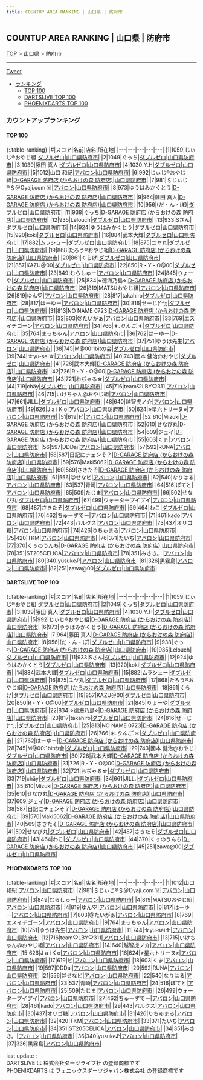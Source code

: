 ```yaml
---
title: COUNTUP AREA RANKING | 山口県 | 防府市
---
```

## COUNTUP AREA RANKING | 山口県 | 防府市

[TOP](/darts/rank/) > [山口県](/darts/rank/山口県/) > 防府市

___

<a href="https://twitter.com/share?ref_src=twsrc%5Etfw" data-text="COUNTUP AREA RANKING | 山口県防府市" class="twitter-share-button" data-hashtags="DARTSLIVE,PHOENIXDARTS,darts,ダーツ" data-show-count="false">Tweet</a>

* [ランキング](#カウントアップランキング)
    * [TOP 100](#top-100)
    * [DARTSLIVE TOP 100](#dartslive-top-100)
    * [PHOENIXDARTS TOP 100](#phoenixdarts-top-100)

### カウントアップランキング

#### TOP 100



{:.table-ranking}
|#|スコア|名前|店名|所在地|
|---|---|---|---|---|
|1|1059|<span class="rank-name-dl">じぃじ®おやじ組</span>|<a href="https://search.dartslive.com/jp/shop/49d4faa39c13d289b21333aee1bd51e4">ダブルゼロ</a>|<a href="/darts/rank/山口県/防府市">山口県防府市</a>|
|2|1049|<span class="rank-name-dl">ぐっち</span>|<a href="https://search.dartslive.com/jp/shop/49d4faa39c13d289b21333aee1bd51e4">ダブルゼロ</a>|<a href="/darts/rank/山口県/防府市">山口県防府市</a>|
|3|1039|<span class="rank-name-dl">藤田 真人</span>|<a href="https://search.dartslive.com/jp/shop/49d4faa39c13d289b21333aee1bd51e4">ダブルゼロ</a>|<a href="/darts/rank/山口県/防府市">山口県防府市</a>|
|4|1030|<span class="rank-name-dl">Y.H</span>|<a href="https://search.dartslive.com/jp/shop/49d4faa39c13d289b21333aee1bd51e4">ダブルゼロ</a>|<a href="/darts/rank/山口県/防府市">山口県防府市</a>|
|5|1012|<span class="rank-name-pd"><span class="pro-icon-pd"></span>山口 和紀</span>|<a href="https://vs.phoenixdarts.com/jp/shop/shopDetailInfo/s_7045?s_seq=7045">アバロン</a>|<a href="/darts/rank/山口県/防府市">山口県防府市</a>|
|6|992|<span class="rank-name-dl">じぃじ®おやじ組</span>|<a href="https://search.dartslive.com/jp/shop/cc91929d3a37234a790ab824ce8730e5">D-GARAGE 防府店 (からおけの森 防府店)</a>|<a href="/darts/rank/山口県/防府市">山口県防府市</a>|
|7|981|<span class="rank-name-pd">＄じぃじ®️＄＠Oyaji.com ☠️</span>|<a href="https://vs.phoenixdarts.com/jp/shop/shopDetailInfo/s_7045?s_seq=7045">アバロン</a>|<a href="/darts/rank/山口県/防府市">山口県防府市</a>|
|8|973|<span class="rank-name-dl">ゆうはみかくとう</span>|<a href="https://search.dartslive.com/jp/shop/cc91929d3a37234a790ab824ce8730e5">D-GARAGE 防府店 (からおけの森 防府店)</a>|<a href="/darts/rank/山口県/防府市">山口県防府市</a>|
|9|964|<span class="rank-name-dl">藤田 真人</span>|<a href="https://search.dartslive.com/jp/shop/cc91929d3a37234a790ab824ce8730e5">D-GARAGE 防府店 (からおけの森 防府店)</a>|<a href="/darts/rank/山口県/防府市">山口県防府市</a>|
|10|956|<span class="rank-name-dl">(だ・ん・ぼ)</span>|<a href="https://search.dartslive.com/jp/shop/49d4faa39c13d289b21333aee1bd51e4">ダブルゼロ</a>|<a href="/darts/rank/山口県/防府市">山口県防府市</a>|
|11|938|<span class="rank-name-dl">ぐっち</span>|<a href="https://search.dartslive.com/jp/shop/cc91929d3a37234a790ab824ce8730e5">D-GARAGE 防府店 (からおけの森 防府店)</a>|<a href="/darts/rank/山口県/防府市">山口県防府市</a>|
|12|935|<span class="rank-name-dl">Lelouch</span>|<a href="https://search.dartslive.com/jp/shop/49d4faa39c13d289b21333aee1bd51e4">ダブルゼロ</a>|<a href="/darts/rank/山口県/防府市">山口県防府市</a>|
|13|933|<span class="rank-name-dl">Sさん</span>|<a href="https://search.dartslive.com/jp/shop/49d4faa39c13d289b21333aee1bd51e4">ダブルゼロ</a>|<a href="/darts/rank/山口県/防府市">山口県防府市</a>|
|14|924|<span class="rank-name-dl">ゆうはみかくとう</span>|<a href="https://search.dartslive.com/jp/shop/49d4faa39c13d289b21333aee1bd51e4">ダブルゼロ</a>|<a href="/darts/rank/山口県/防府市">山口県防府市</a>|
|15|920|<span class="rank-name-dl">koki</span>|<a href="https://search.dartslive.com/jp/shop/49d4faa39c13d289b21333aee1bd51e4">ダブルゼロ</a>|<a href="/darts/rank/山口県/防府市">山口県防府市</a>|
|16|884|<span class="rank-name-dl">武本大輝</span>|<a href="https://search.dartslive.com/jp/shop/49d4faa39c13d289b21333aee1bd51e4">ダブルゼロ</a>|<a href="/darts/rank/山口県/防府市">山口県防府市</a>|
|17|882|<span class="rank-name-dl">ムラシュー</span>|<a href="https://search.dartslive.com/jp/shop/49d4faa39c13d289b21333aee1bd51e4">ダブルゼロ</a>|<a href="/darts/rank/山口県/防府市">山口県防府市</a>|
|18|875|<span class="rank-name-dl">ユヤ丸</span>|<a href="https://search.dartslive.com/jp/shop/49d4faa39c13d289b21333aee1bd51e4">ダブルゼロ</a>|<a href="/darts/rank/山口県/防府市">山口県防府市</a>|
|19|868|<span class="rank-name-dl">たろう®おやじ組</span>|<a href="https://search.dartslive.com/jp/shop/cc91929d3a37234a790ab824ce8730e5">D-GARAGE 防府店 (からおけの森 防府店)</a>|<a href="/darts/rank/山口県/防府市">山口県防府市</a>|
|20|861|<span class="rank-name-dl">くらげ</span>|<a href="https://search.dartslive.com/jp/shop/49d4faa39c13d289b21333aee1bd51e4">ダブルゼロ</a>|<a href="/darts/rank/山口県/防府市">山口県防府市</a>|
|21|857|<span class="rank-name-dl">KAZU＠00</span>|<a href="https://search.dartslive.com/jp/shop/49d4faa39c13d289b21333aee1bd51e4">ダブルゼロ</a>|<a href="/darts/rank/山口県/防府市">山口県防府市</a>|
|22|850|<span class="rank-name-dl">R・Y・O@00</span>|<a href="https://search.dartslive.com/jp/shop/49d4faa39c13d289b21333aee1bd51e4">ダブルゼロ</a>|<a href="/darts/rank/山口県/防府市">山口県防府市</a>|
|23|849|<span class="rank-name-pd">むらしゅー</span>|<a href="https://vs.phoenixdarts.com/jp/shop/shopDetailInfo/s_7045?s_seq=7045">アバロン</a>|<a href="/darts/rank/山口県/防府市">山口県防府市</a>|
|24|845|<span class="rank-name-dl">りょーや</span>|<a href="https://search.dartslive.com/jp/shop/49d4faa39c13d289b21333aee1bd51e4">ダブルゼロ</a>|<a href="/darts/rank/山口県/防府市">山口県防府市</a>|
|25|834|<span class="rank-name-dl">⭐︎德海乃島⭐︎</span>|<a href="https://search.dartslive.com/jp/shop/cc91929d3a37234a790ab824ce8730e5">D-GARAGE 防府店 (からおけの森 防府店)</a>|<a href="/darts/rank/山口県/防府市">山口県防府市</a>|
|26|819|<span class="rank-name-pd">MATSUおやじ組</span>|<a href="https://vs.phoenixdarts.com/jp/shop/shopDetailInfo/s_7045?s_seq=7045">アバロン</a>|<a href="/darts/rank/山口県/防府市">山口県防府市</a>|
|26|819|<span class="rank-name-pd">ゆん♡</span>|<a href="https://vs.phoenixdarts.com/jp/shop/shopDetailInfo/s_7045?s_seq=7045">アバロン</a>|<a href="/darts/rank/山口県/防府市">山口県防府市</a>|
|28|817|<span class="rank-name-dl">takahiro</span>|<a href="https://search.dartslive.com/jp/shop/49d4faa39c13d289b21333aee1bd51e4">ダブルゼロ</a>|<a href="/darts/rank/山口県/防府市">山口県防府市</a>|
|28|817|<span class="rank-name-pd">はーゆー</span>|<a href="https://vs.phoenixdarts.com/jp/shop/shopDetailInfo/s_7045?s_seq=7045">アバロン</a>|<a href="/darts/rank/山口県/防府市">山口県防府市</a>|
|30|816|<span class="rank-name-dl">せーじ(^^;;</span>|<a href="https://search.dartslive.com/jp/shop/49d4faa39c13d289b21333aee1bd51e4">ダブルゼロ</a>|<a href="/darts/rank/山口県/防府市">山口県防府市</a>|
|31|813|<span class="rank-name-dl">NO NAME 0723</span>|<a href="https://search.dartslive.com/jp/shop/cc91929d3a37234a790ab824ce8730e5">D-GARAGE 防府店 (からおけの森 防府店)</a>|<a href="/darts/rank/山口県/防府市">山口県防府市</a>|
|32|803|<span class="rank-name-pd">@たいがぁ</span>|<a href="https://vs.phoenixdarts.com/jp/shop/shopDetailInfo/s_7045?s_seq=7045">アバロン</a>|<a href="/darts/rank/山口県/防府市">山口県防府市</a>|
|33|769|<span class="rank-name-pd">エスイチゴーン</span>|<a href="https://vs.phoenixdarts.com/jp/shop/shopDetailInfo/s_7045?s_seq=7045">アバロン</a>|<a href="/darts/rank/山口県/防府市">山口県防府市</a>|
|34|766|<span class="rank-name-dl">＊*.りんご.*＊</span>|<a href="https://search.dartslive.com/jp/shop/49d4faa39c13d289b21333aee1bd51e4">ダブルゼロ</a>|<a href="/darts/rank/山口県/防府市">山口県防府市</a>|
|35|764|<span class="rank-name-pd">まっちゃん</span>|<a href="https://vs.phoenixdarts.com/jp/shop/shopDetailInfo/s_7045?s_seq=7045">アバロン</a>|<a href="/darts/rank/山口県/防府市">山口県防府市</a>|
|36|762|<span class="rank-name-dl">はーゆー</span>|<a href="https://search.dartslive.com/jp/shop/cc91929d3a37234a790ab824ce8730e5">D-GARAGE 防府店 (からおけの森 防府店)</a>|<a href="/darts/rank/山口県/防府市">山口県防府市</a>|
|37|751|<span class="rank-name-pd">ゆうは先生</span>|<a href="https://vs.phoenixdarts.com/jp/shop/shopDetailInfo/s_7045?s_seq=7045">アバロン</a>|<a href="/darts/rank/山口県/防府市">山口県防府市</a>|
|38|745|<span class="rank-name-dl">M@00:1bitの会</span>|<a href="https://search.dartslive.com/jp/shop/49d4faa39c13d289b21333aee1bd51e4">ダブルゼロ</a>|<a href="/darts/rank/山口県/防府市">山口県防府市</a>|
|39|744|<span class="rank-name-pd">☆yu-sei☆</span>|<a href="https://vs.phoenixdarts.com/jp/shop/shopDetailInfo/s_7045?s_seq=7045">アバロン</a>|<a href="/darts/rank/山口県/防府市">山口県防府市</a>|
|40|743|<span class="rank-name-dl">國本 健治@おやじ</span>|<a href="https://search.dartslive.com/jp/shop/49d4faa39c13d289b21333aee1bd51e4">ダブルゼロ</a>|<a href="/darts/rank/山口県/防府市">山口県防府市</a>|
|41|728|<span class="rank-name-dl">武本大輝</span>|<a href="https://search.dartslive.com/jp/shop/cc91929d3a37234a790ab824ce8730e5">D-GARAGE 防府店 (からおけの森 防府店)</a>|<a href="/darts/rank/山口県/防府市">山口県防府市</a>|
|42|726|<span class="rank-name-dl">R・Y・O@00</span>|<a href="https://search.dartslive.com/jp/shop/cc91929d3a37234a790ab824ce8730e5">D-GARAGE 防府店 (からおけの森 防府店)</a>|<a href="/darts/rank/山口県/防府市">山口県防府市</a>|
|43|721|<span class="rank-name-dl">おぢゃる☆</span>|<a href="https://search.dartslive.com/jp/shop/49d4faa39c13d289b21333aee1bd51e4">ダブルゼロ</a>|<a href="/darts/rank/山口県/防府市">山口県防府市</a>|
|44|719|<span class="rank-name-dl">chäy</span>|<a href="https://search.dartslive.com/jp/shop/49d4faa39c13d289b21333aee1bd51e4">ダブルゼロ</a>|<a href="/darts/rank/山口県/防府市">山口県防府市</a>|
|45|716|<span class="rank-name-pd">team♡LBY♡311</span>|<a href="https://vs.phoenixdarts.com/jp/shop/shopDetailInfo/s_7045?s_seq=7045">アバロン</a>|<a href="/darts/rank/山口県/防府市">山口県防府市</a>|
|46|715|<span class="rank-name-pd">いけちゃん@おやじ組</span>|<a href="https://vs.phoenixdarts.com/jp/shop/shopDetailInfo/s_7045?s_seq=7045">アバロン</a>|<a href="/darts/rank/山口県/防府市">山口県防府市</a>|
|47|661|<span class="rank-name-dl">JILL.</span>|<a href="https://search.dartslive.com/jp/shop/49d4faa39c13d289b21333aee1bd51e4">ダブルゼロ</a>|<a href="/darts/rank/山口県/防府市">山口県防府市</a>|
|48|640|<span class="rank-name-pd">越智虎ノ介</span>|<a href="https://vs.phoenixdarts.com/jp/shop/shopDetailInfo/s_7045?s_seq=7045">アバロン</a>|<a href="/darts/rank/山口県/防府市">山口県防府市</a>|
|49|626|<span class="rank-name-pd">J a i K o</span>|<a href="https://vs.phoenixdarts.com/jp/shop/shopDetailInfo/s_7045?s_seq=7045">アバロン</a>|<a href="/darts/rank/山口県/防府市">山口県防府市</a>|
|50|624|<span class="rank-name-pd">⭐︎星六トリーヌ⭐︎</span>|<a href="https://vs.phoenixdarts.com/jp/shop/shopDetailInfo/s_7045?s_seq=7045">アバロン</a>|<a href="/darts/rank/山口県/防府市">山口県防府市</a>|
|51|619|<span class="rank-name-pd">ピ</span>|<a href="https://vs.phoenixdarts.com/jp/shop/shopDetailInfo/s_7045?s_seq=7045">アバロン</a>|<a href="/darts/rank/山口県/防府市">山口県防府市</a>|
|52|610|<span class="rank-name-dl">Mizuki</span>|<a href="https://search.dartslive.com/jp/shop/cc91929d3a37234a790ab824ce8730e5">D-GARAGE 防府店 (からおけの森 防府店)</a>|<a href="/darts/rank/山口県/防府市">山口県防府市</a>|
|52|610|<span class="rank-name-dl">せなぴ丸</span>|<a href="https://search.dartslive.com/jp/shop/cc91929d3a37234a790ab824ce8730e5">D-GARAGE 防府店 (からおけの森 防府店)</a>|<a href="/darts/rank/山口県/防府市">山口県防府市</a>|
|54|609|<span class="rank-name-dl">ジェイ</span>|<a href="https://search.dartslive.com/jp/shop/cc91929d3a37234a790ab824ce8730e5">D-GARAGE 防府店 (からおけの森 防府店)</a>|<a href="/darts/rank/山口県/防府市">山口県防府市</a>|
|55|603|<span class="rank-name-pd">くま</span>|<a href="https://vs.phoenixdarts.com/jp/shop/shopDetailInfo/s_7045?s_seq=7045">アバロン</a>|<a href="/darts/rank/山口県/防府市">山口県防府市</a>|
|56|597|<span class="rank-name-pd">DDDai</span>|<a href="https://vs.phoenixdarts.com/jp/shop/shopDetailInfo/s_7045?s_seq=7045">アバロン</a>|<a href="/darts/rank/山口県/防府市">山口県防府市</a>|
|57|592|<span class="rank-name-pd">RUNA</span>|<a href="https://vs.phoenixdarts.com/jp/shop/shopDetailInfo/s_7045?s_seq=7045">アバロン</a>|<a href="/darts/rank/山口県/防府市">山口県防府市</a>|
|58|587|<span class="rank-name-dl">日記にチェンそ？</span>|<a href="https://search.dartslive.com/jp/shop/cc91929d3a37234a790ab824ce8730e5">D-GARAGE 防府店 (からおけの森 防府店)</a>|<a href="/darts/rank/山口県/防府市">山口県防府市</a>|
|59|576|<span class="rank-name-dl">Maki5062</span>|<a href="https://search.dartslive.com/jp/shop/cc91929d3a37234a790ab824ce8730e5">D-GARAGE 防府店 (からおけの森 防府店)</a>|<a href="/darts/rank/山口県/防府市">山口県防府市</a>|
|60|569|<span class="rank-name-dl">さきたそ</span>|<a href="https://search.dartslive.com/jp/shop/cc91929d3a37234a790ab824ce8730e5">D-GARAGE 防府店 (からおけの森 防府店)</a>|<a href="/darts/rank/山口県/防府市">山口県防府市</a>|
|61|556|<span class="rank-name-pd">@せなピ</span>|<a href="https://vs.phoenixdarts.com/jp/shop/shopDetailInfo/s_7045?s_seq=7045">アバロン</a>|<a href="/darts/rank/山口県/防府市">山口県防府市</a>|
|62|540|<span class="rank-name-pd">なりはる</span>|<a href="https://vs.phoenixdarts.com/jp/shop/shopDetailInfo/s_7045?s_seq=7045">アバロン</a>|<a href="/darts/rank/山口県/防府市">山口県防府市</a>|
|63|537|<span class="rank-name-pd">青崎</span>|<a href="https://vs.phoenixdarts.com/jp/shop/shopDetailInfo/s_7045?s_seq=7045">アバロン</a>|<a href="/darts/rank/山口県/防府市">山口県防府市</a>|
|64|516|<span class="rank-name-pd">ぽてと</span>|<a href="https://vs.phoenixdarts.com/jp/shop/shopDetailInfo/s_7045?s_seq=7045">アバロン</a>|<a href="/darts/rank/山口県/防府市">山口県防府市</a>|
|65|509|<span class="rank-name-pd">たじま</span>|<a href="https://vs.phoenixdarts.com/jp/shop/shopDetailInfo/s_7045?s_seq=7045">アバロン</a>|<a href="/darts/rank/山口県/防府市">山口県防府市</a>|
|66|502|<span class="rank-name-dl">せなぴ丸</span>|<a href="https://search.dartslive.com/jp/shop/49d4faa39c13d289b21333aee1bd51e4">ダブルゼロ</a>|<a href="/darts/rank/山口県/防府市">山口県防府市</a>|
|67|499|<span class="rank-name-pd">ウォータープイプイ</span>|<a href="https://vs.phoenixdarts.com/jp/shop/shopDetailInfo/s_7045?s_seq=7045">アバロン</a>|<a href="/darts/rank/山口県/防府市">山口県防府市</a>|
|68|487|<span class="rank-name-dl">さきたそ</span>|<a href="https://search.dartslive.com/jp/shop/49d4faa39c13d289b21333aee1bd51e4">ダブルゼロ</a>|<a href="/darts/rank/山口県/防府市">山口県防府市</a>|
|69|464|<span class="rank-name-dl">わこ</span>|<a href="https://search.dartslive.com/jp/shop/49d4faa39c13d289b21333aee1bd51e4">ダブルゼロ</a>|<a href="/darts/rank/山口県/防府市">山口県防府市</a>|
|70|462|<span class="rank-name-pd">ちゅーずでー</span>|<a href="https://vs.phoenixdarts.com/jp/shop/shopDetailInfo/s_7045?s_seq=7045">アバロン</a>|<a href="/darts/rank/山口県/防府市">山口県防府市</a>|
|71|461|<span class="rank-name-pd">kado</span>|<a href="https://vs.phoenixdarts.com/jp/shop/shopDetailInfo/s_7045?s_seq=7045">アバロン</a>|<a href="/darts/rank/山口県/防府市">山口県防府市</a>|
|72|443|<span class="rank-name-pd">バルクス</span>|<a href="https://vs.phoenixdarts.com/jp/shop/shopDetailInfo/s_7045?s_seq=7045">アバロン</a>|<a href="/darts/rank/山口県/防府市">山口県防府市</a>|
|73|437|<span class="rank-name-pd">オリゴ糖</span>|<a href="https://vs.phoenixdarts.com/jp/shop/shopDetailInfo/s_7045?s_seq=7045">アバロン</a>|<a href="/darts/rank/山口県/防府市">山口県防府市</a>|
|74|426|<span class="rank-name-pd">りちゅまる</span>|<a href="https://vs.phoenixdarts.com/jp/shop/shopDetailInfo/s_7045?s_seq=7045">アバロン</a>|<a href="/darts/rank/山口県/防府市">山口県防府市</a>|
|75|420|<span class="rank-name-pd">TKM</span>|<a href="https://vs.phoenixdarts.com/jp/shop/shopDetailInfo/s_7045?s_seq=7045">アバロン</a>|<a href="/darts/rank/山口県/防府市">山口県防府市</a>|
|76|371|<span class="rank-name-pd">たいち</span>|<a href="https://vs.phoenixdarts.com/jp/shop/shopDetailInfo/s_7045?s_seq=7045">アバロン</a>|<a href="/darts/rank/山口県/防府市">山口県防府市</a>|
|77|370|<span class="rank-name-dl">くぅのうんち</span>|<a href="https://search.dartslive.com/jp/shop/cc91929d3a37234a790ab824ce8730e5">D-GARAGE 防府店 (からおけの森 防府店)</a>|<a href="/darts/rank/山口県/防府市">山口県防府市</a>|
|78|351|<span class="rank-name-pd">ST205CELICA</span>|<a href="https://vs.phoenixdarts.com/jp/shop/shopDetailInfo/s_7045?s_seq=7045">アバロン</a>|<a href="/darts/rank/山口県/防府市">山口県防府市</a>|
|78|351|<span class="rank-name-pd">みさき。</span>|<a href="https://vs.phoenixdarts.com/jp/shop/shopDetailInfo/s_7045?s_seq=7045">アバロン</a>|<a href="/darts/rank/山口県/防府市">山口県防府市</a>|
|80|340|<span class="rank-name-pd">yusuke♪</span>|<a href="https://vs.phoenixdarts.com/jp/shop/shopDetailInfo/s_7045?s_seq=7045">アバロン</a>|<a href="/darts/rank/山口県/防府市">山口県防府市</a>|
|81|326|<span class="rank-name-pd">黒霧島</span>|<a href="https://vs.phoenixdarts.com/jp/shop/shopDetailInfo/s_7045?s_seq=7045">アバロン</a>|<a href="/darts/rank/山口県/防府市">山口県防府市</a>|
|82|251|<span class="rank-name-dl">zawa@00</span>|<a href="https://search.dartslive.com/jp/shop/49d4faa39c13d289b21333aee1bd51e4">ダブルゼロ</a>|<a href="/darts/rank/山口県/防府市">山口県防府市</a>|


#### DARTSLIVE TOP 100



{:.table-ranking}
|#|スコア|名前|店名|所在地|
|---|---|---|---|---|
|1|1059|<span class="rank-name-dl">じぃじ®おやじ組</span>|<a href="https://search.dartslive.com/jp/shop/49d4faa39c13d289b21333aee1bd51e4">ダブルゼロ</a>|<a href="/darts/rank/山口県/防府市">山口県防府市</a>|
|2|1049|<span class="rank-name-dl">ぐっち</span>|<a href="https://search.dartslive.com/jp/shop/49d4faa39c13d289b21333aee1bd51e4">ダブルゼロ</a>|<a href="/darts/rank/山口県/防府市">山口県防府市</a>|
|3|1039|<span class="rank-name-dl">藤田 真人</span>|<a href="https://search.dartslive.com/jp/shop/49d4faa39c13d289b21333aee1bd51e4">ダブルゼロ</a>|<a href="/darts/rank/山口県/防府市">山口県防府市</a>|
|4|1030|<span class="rank-name-dl">Y.H</span>|<a href="https://search.dartslive.com/jp/shop/49d4faa39c13d289b21333aee1bd51e4">ダブルゼロ</a>|<a href="/darts/rank/山口県/防府市">山口県防府市</a>|
|5|992|<span class="rank-name-dl">じぃじ®おやじ組</span>|<a href="https://search.dartslive.com/jp/shop/cc91929d3a37234a790ab824ce8730e5">D-GARAGE 防府店 (からおけの森 防府店)</a>|<a href="/darts/rank/山口県/防府市">山口県防府市</a>|
|6|973|<span class="rank-name-dl">ゆうはみかくとう</span>|<a href="https://search.dartslive.com/jp/shop/cc91929d3a37234a790ab824ce8730e5">D-GARAGE 防府店 (からおけの森 防府店)</a>|<a href="/darts/rank/山口県/防府市">山口県防府市</a>|
|7|964|<span class="rank-name-dl">藤田 真人</span>|<a href="https://search.dartslive.com/jp/shop/cc91929d3a37234a790ab824ce8730e5">D-GARAGE 防府店 (からおけの森 防府店)</a>|<a href="/darts/rank/山口県/防府市">山口県防府市</a>|
|8|956|<span class="rank-name-dl">(だ・ん・ぼ)</span>|<a href="https://search.dartslive.com/jp/shop/49d4faa39c13d289b21333aee1bd51e4">ダブルゼロ</a>|<a href="/darts/rank/山口県/防府市">山口県防府市</a>|
|9|938|<span class="rank-name-dl">ぐっち</span>|<a href="https://search.dartslive.com/jp/shop/cc91929d3a37234a790ab824ce8730e5">D-GARAGE 防府店 (からおけの森 防府店)</a>|<a href="/darts/rank/山口県/防府市">山口県防府市</a>|
|10|935|<span class="rank-name-dl">Lelouch</span>|<a href="https://search.dartslive.com/jp/shop/49d4faa39c13d289b21333aee1bd51e4">ダブルゼロ</a>|<a href="/darts/rank/山口県/防府市">山口県防府市</a>|
|11|933|<span class="rank-name-dl">Sさん</span>|<a href="https://search.dartslive.com/jp/shop/49d4faa39c13d289b21333aee1bd51e4">ダブルゼロ</a>|<a href="/darts/rank/山口県/防府市">山口県防府市</a>|
|12|924|<span class="rank-name-dl">ゆうはみかくとう</span>|<a href="https://search.dartslive.com/jp/shop/49d4faa39c13d289b21333aee1bd51e4">ダブルゼロ</a>|<a href="/darts/rank/山口県/防府市">山口県防府市</a>|
|13|920|<span class="rank-name-dl">koki</span>|<a href="https://search.dartslive.com/jp/shop/49d4faa39c13d289b21333aee1bd51e4">ダブルゼロ</a>|<a href="/darts/rank/山口県/防府市">山口県防府市</a>|
|14|884|<span class="rank-name-dl">武本大輝</span>|<a href="https://search.dartslive.com/jp/shop/49d4faa39c13d289b21333aee1bd51e4">ダブルゼロ</a>|<a href="/darts/rank/山口県/防府市">山口県防府市</a>|
|15|882|<span class="rank-name-dl">ムラシュー</span>|<a href="https://search.dartslive.com/jp/shop/49d4faa39c13d289b21333aee1bd51e4">ダブルゼロ</a>|<a href="/darts/rank/山口県/防府市">山口県防府市</a>|
|16|875|<span class="rank-name-dl">ユヤ丸</span>|<a href="https://search.dartslive.com/jp/shop/49d4faa39c13d289b21333aee1bd51e4">ダブルゼロ</a>|<a href="/darts/rank/山口県/防府市">山口県防府市</a>|
|17|868|<span class="rank-name-dl">たろう®おやじ組</span>|<a href="https://search.dartslive.com/jp/shop/cc91929d3a37234a790ab824ce8730e5">D-GARAGE 防府店 (からおけの森 防府店)</a>|<a href="/darts/rank/山口県/防府市">山口県防府市</a>|
|18|861|<span class="rank-name-dl">くらげ</span>|<a href="https://search.dartslive.com/jp/shop/49d4faa39c13d289b21333aee1bd51e4">ダブルゼロ</a>|<a href="/darts/rank/山口県/防府市">山口県防府市</a>|
|19|857|<span class="rank-name-dl">KAZU＠00</span>|<a href="https://search.dartslive.com/jp/shop/49d4faa39c13d289b21333aee1bd51e4">ダブルゼロ</a>|<a href="/darts/rank/山口県/防府市">山口県防府市</a>|
|20|850|<span class="rank-name-dl">R・Y・O@00</span>|<a href="https://search.dartslive.com/jp/shop/49d4faa39c13d289b21333aee1bd51e4">ダブルゼロ</a>|<a href="/darts/rank/山口県/防府市">山口県防府市</a>|
|21|845|<span class="rank-name-dl">りょーや</span>|<a href="https://search.dartslive.com/jp/shop/49d4faa39c13d289b21333aee1bd51e4">ダブルゼロ</a>|<a href="/darts/rank/山口県/防府市">山口県防府市</a>|
|22|834|<span class="rank-name-dl">⭐︎德海乃島⭐︎</span>|<a href="https://search.dartslive.com/jp/shop/cc91929d3a37234a790ab824ce8730e5">D-GARAGE 防府店 (からおけの森 防府店)</a>|<a href="/darts/rank/山口県/防府市">山口県防府市</a>|
|23|817|<span class="rank-name-dl">takahiro</span>|<a href="https://search.dartslive.com/jp/shop/49d4faa39c13d289b21333aee1bd51e4">ダブルゼロ</a>|<a href="/darts/rank/山口県/防府市">山口県防府市</a>|
|24|816|<span class="rank-name-dl">せーじ(^^;;</span>|<a href="https://search.dartslive.com/jp/shop/49d4faa39c13d289b21333aee1bd51e4">ダブルゼロ</a>|<a href="/darts/rank/山口県/防府市">山口県防府市</a>|
|25|813|<span class="rank-name-dl">NO NAME 0723</span>|<a href="https://search.dartslive.com/jp/shop/cc91929d3a37234a790ab824ce8730e5">D-GARAGE 防府店 (からおけの森 防府店)</a>|<a href="/darts/rank/山口県/防府市">山口県防府市</a>|
|26|766|<span class="rank-name-dl">＊*.りんご.*＊</span>|<a href="https://search.dartslive.com/jp/shop/49d4faa39c13d289b21333aee1bd51e4">ダブルゼロ</a>|<a href="/darts/rank/山口県/防府市">山口県防府市</a>|
|27|762|<span class="rank-name-dl">はーゆー</span>|<a href="https://search.dartslive.com/jp/shop/cc91929d3a37234a790ab824ce8730e5">D-GARAGE 防府店 (からおけの森 防府店)</a>|<a href="/darts/rank/山口県/防府市">山口県防府市</a>|
|28|745|<span class="rank-name-dl">M@00:1bitの会</span>|<a href="https://search.dartslive.com/jp/shop/49d4faa39c13d289b21333aee1bd51e4">ダブルゼロ</a>|<a href="/darts/rank/山口県/防府市">山口県防府市</a>|
|29|743|<span class="rank-name-dl">國本 健治@おやじ</span>|<a href="https://search.dartslive.com/jp/shop/49d4faa39c13d289b21333aee1bd51e4">ダブルゼロ</a>|<a href="/darts/rank/山口県/防府市">山口県防府市</a>|
|30|728|<span class="rank-name-dl">武本大輝</span>|<a href="https://search.dartslive.com/jp/shop/cc91929d3a37234a790ab824ce8730e5">D-GARAGE 防府店 (からおけの森 防府店)</a>|<a href="/darts/rank/山口県/防府市">山口県防府市</a>|
|31|726|<span class="rank-name-dl">R・Y・O@00</span>|<a href="https://search.dartslive.com/jp/shop/cc91929d3a37234a790ab824ce8730e5">D-GARAGE 防府店 (からおけの森 防府店)</a>|<a href="/darts/rank/山口県/防府市">山口県防府市</a>|
|32|721|<span class="rank-name-dl">おぢゃる☆</span>|<a href="https://search.dartslive.com/jp/shop/49d4faa39c13d289b21333aee1bd51e4">ダブルゼロ</a>|<a href="/darts/rank/山口県/防府市">山口県防府市</a>|
|33|719|<span class="rank-name-dl">chäy</span>|<a href="https://search.dartslive.com/jp/shop/49d4faa39c13d289b21333aee1bd51e4">ダブルゼロ</a>|<a href="/darts/rank/山口県/防府市">山口県防府市</a>|
|34|661|<span class="rank-name-dl">JILL.</span>|<a href="https://search.dartslive.com/jp/shop/49d4faa39c13d289b21333aee1bd51e4">ダブルゼロ</a>|<a href="/darts/rank/山口県/防府市">山口県防府市</a>|
|35|610|<span class="rank-name-dl">Mizuki</span>|<a href="https://search.dartslive.com/jp/shop/cc91929d3a37234a790ab824ce8730e5">D-GARAGE 防府店 (からおけの森 防府店)</a>|<a href="/darts/rank/山口県/防府市">山口県防府市</a>|
|35|610|<span class="rank-name-dl">せなぴ丸</span>|<a href="https://search.dartslive.com/jp/shop/cc91929d3a37234a790ab824ce8730e5">D-GARAGE 防府店 (からおけの森 防府店)</a>|<a href="/darts/rank/山口県/防府市">山口県防府市</a>|
|37|609|<span class="rank-name-dl">ジェイ</span>|<a href="https://search.dartslive.com/jp/shop/cc91929d3a37234a790ab824ce8730e5">D-GARAGE 防府店 (からおけの森 防府店)</a>|<a href="/darts/rank/山口県/防府市">山口県防府市</a>|
|38|587|<span class="rank-name-dl">日記にチェンそ？</span>|<a href="https://search.dartslive.com/jp/shop/cc91929d3a37234a790ab824ce8730e5">D-GARAGE 防府店 (からおけの森 防府店)</a>|<a href="/darts/rank/山口県/防府市">山口県防府市</a>|
|39|576|<span class="rank-name-dl">Maki5062</span>|<a href="https://search.dartslive.com/jp/shop/cc91929d3a37234a790ab824ce8730e5">D-GARAGE 防府店 (からおけの森 防府店)</a>|<a href="/darts/rank/山口県/防府市">山口県防府市</a>|
|40|569|<span class="rank-name-dl">さきたそ</span>|<a href="https://search.dartslive.com/jp/shop/cc91929d3a37234a790ab824ce8730e5">D-GARAGE 防府店 (からおけの森 防府店)</a>|<a href="/darts/rank/山口県/防府市">山口県防府市</a>|
|41|502|<span class="rank-name-dl">せなぴ丸</span>|<a href="https://search.dartslive.com/jp/shop/49d4faa39c13d289b21333aee1bd51e4">ダブルゼロ</a>|<a href="/darts/rank/山口県/防府市">山口県防府市</a>|
|42|487|<span class="rank-name-dl">さきたそ</span>|<a href="https://search.dartslive.com/jp/shop/49d4faa39c13d289b21333aee1bd51e4">ダブルゼロ</a>|<a href="/darts/rank/山口県/防府市">山口県防府市</a>|
|43|464|<span class="rank-name-dl">わこ</span>|<a href="https://search.dartslive.com/jp/shop/49d4faa39c13d289b21333aee1bd51e4">ダブルゼロ</a>|<a href="/darts/rank/山口県/防府市">山口県防府市</a>|
|44|370|<span class="rank-name-dl">くぅのうんち</span>|<a href="https://search.dartslive.com/jp/shop/cc91929d3a37234a790ab824ce8730e5">D-GARAGE 防府店 (からおけの森 防府店)</a>|<a href="/darts/rank/山口県/防府市">山口県防府市</a>|
|45|251|<span class="rank-name-dl">zawa@00</span>|<a href="https://search.dartslive.com/jp/shop/49d4faa39c13d289b21333aee1bd51e4">ダブルゼロ</a>|<a href="/darts/rank/山口県/防府市">山口県防府市</a>|


#### PHOENIXDARTS TOP 100



{:.table-ranking}
|#|スコア|名前|店名|所在地|
|---|---|---|---|---|
|1|1012|<span class="rank-name-pd"><span class="pro-icon-pd"></span>山口 和紀</span>|<a href="https://vs.phoenixdarts.com/jp/shop/shopDetailInfo/s_7045?s_seq=7045">アバロン</a>|<a href="/darts/rank/山口県/防府市">山口県防府市</a>|
|2|981|<span class="rank-name-pd">＄じぃじ®️＄＠Oyaji.com ☠️</span>|<a href="https://vs.phoenixdarts.com/jp/shop/shopDetailInfo/s_7045?s_seq=7045">アバロン</a>|<a href="/darts/rank/山口県/防府市">山口県防府市</a>|
|3|849|<span class="rank-name-pd">むらしゅー</span>|<a href="https://vs.phoenixdarts.com/jp/shop/shopDetailInfo/s_7045?s_seq=7045">アバロン</a>|<a href="/darts/rank/山口県/防府市">山口県防府市</a>|
|4|819|<span class="rank-name-pd">MATSUおやじ組</span>|<a href="https://vs.phoenixdarts.com/jp/shop/shopDetailInfo/s_7045?s_seq=7045">アバロン</a>|<a href="/darts/rank/山口県/防府市">山口県防府市</a>|
|4|819|<span class="rank-name-pd">ゆん♡</span>|<a href="https://vs.phoenixdarts.com/jp/shop/shopDetailInfo/s_7045?s_seq=7045">アバロン</a>|<a href="/darts/rank/山口県/防府市">山口県防府市</a>|
|6|817|<span class="rank-name-pd">はーゆー</span>|<a href="https://vs.phoenixdarts.com/jp/shop/shopDetailInfo/s_7045?s_seq=7045">アバロン</a>|<a href="/darts/rank/山口県/防府市">山口県防府市</a>|
|7|803|<span class="rank-name-pd">@たいがぁ</span>|<a href="https://vs.phoenixdarts.com/jp/shop/shopDetailInfo/s_7045?s_seq=7045">アバロン</a>|<a href="/darts/rank/山口県/防府市">山口県防府市</a>|
|8|769|<span class="rank-name-pd">エスイチゴーン</span>|<a href="https://vs.phoenixdarts.com/jp/shop/shopDetailInfo/s_7045?s_seq=7045">アバロン</a>|<a href="/darts/rank/山口県/防府市">山口県防府市</a>|
|9|764|<span class="rank-name-pd">まっちゃん</span>|<a href="https://vs.phoenixdarts.com/jp/shop/shopDetailInfo/s_7045?s_seq=7045">アバロン</a>|<a href="/darts/rank/山口県/防府市">山口県防府市</a>|
|10|751|<span class="rank-name-pd">ゆうは先生</span>|<a href="https://vs.phoenixdarts.com/jp/shop/shopDetailInfo/s_7045?s_seq=7045">アバロン</a>|<a href="/darts/rank/山口県/防府市">山口県防府市</a>|
|11|744|<span class="rank-name-pd">☆yu-sei☆</span>|<a href="https://vs.phoenixdarts.com/jp/shop/shopDetailInfo/s_7045?s_seq=7045">アバロン</a>|<a href="/darts/rank/山口県/防府市">山口県防府市</a>|
|12|716|<span class="rank-name-pd">team♡LBY♡311</span>|<a href="https://vs.phoenixdarts.com/jp/shop/shopDetailInfo/s_7045?s_seq=7045">アバロン</a>|<a href="/darts/rank/山口県/防府市">山口県防府市</a>|
|13|715|<span class="rank-name-pd">いけちゃん@おやじ組</span>|<a href="https://vs.phoenixdarts.com/jp/shop/shopDetailInfo/s_7045?s_seq=7045">アバロン</a>|<a href="/darts/rank/山口県/防府市">山口県防府市</a>|
|14|640|<span class="rank-name-pd">越智虎ノ介</span>|<a href="https://vs.phoenixdarts.com/jp/shop/shopDetailInfo/s_7045?s_seq=7045">アバロン</a>|<a href="/darts/rank/山口県/防府市">山口県防府市</a>|
|15|626|<span class="rank-name-pd">J a i K o</span>|<a href="https://vs.phoenixdarts.com/jp/shop/shopDetailInfo/s_7045?s_seq=7045">アバロン</a>|<a href="/darts/rank/山口県/防府市">山口県防府市</a>|
|16|624|<span class="rank-name-pd">⭐︎星六トリーヌ⭐︎</span>|<a href="https://vs.phoenixdarts.com/jp/shop/shopDetailInfo/s_7045?s_seq=7045">アバロン</a>|<a href="/darts/rank/山口県/防府市">山口県防府市</a>|
|17|619|<span class="rank-name-pd">ピ</span>|<a href="https://vs.phoenixdarts.com/jp/shop/shopDetailInfo/s_7045?s_seq=7045">アバロン</a>|<a href="/darts/rank/山口県/防府市">山口県防府市</a>|
|18|603|<span class="rank-name-pd">くま</span>|<a href="https://vs.phoenixdarts.com/jp/shop/shopDetailInfo/s_7045?s_seq=7045">アバロン</a>|<a href="/darts/rank/山口県/防府市">山口県防府市</a>|
|19|597|<span class="rank-name-pd">DDDai</span>|<a href="https://vs.phoenixdarts.com/jp/shop/shopDetailInfo/s_7045?s_seq=7045">アバロン</a>|<a href="/darts/rank/山口県/防府市">山口県防府市</a>|
|20|592|<span class="rank-name-pd">RUNA</span>|<a href="https://vs.phoenixdarts.com/jp/shop/shopDetailInfo/s_7045?s_seq=7045">アバロン</a>|<a href="/darts/rank/山口県/防府市">山口県防府市</a>|
|21|556|<span class="rank-name-pd">@せなピ</span>|<a href="https://vs.phoenixdarts.com/jp/shop/shopDetailInfo/s_7045?s_seq=7045">アバロン</a>|<a href="/darts/rank/山口県/防府市">山口県防府市</a>|
|22|540|<span class="rank-name-pd">なりはる</span>|<a href="https://vs.phoenixdarts.com/jp/shop/shopDetailInfo/s_7045?s_seq=7045">アバロン</a>|<a href="/darts/rank/山口県/防府市">山口県防府市</a>|
|23|537|<span class="rank-name-pd">青崎</span>|<a href="https://vs.phoenixdarts.com/jp/shop/shopDetailInfo/s_7045?s_seq=7045">アバロン</a>|<a href="/darts/rank/山口県/防府市">山口県防府市</a>|
|24|516|<span class="rank-name-pd">ぽてと</span>|<a href="https://vs.phoenixdarts.com/jp/shop/shopDetailInfo/s_7045?s_seq=7045">アバロン</a>|<a href="/darts/rank/山口県/防府市">山口県防府市</a>|
|25|509|<span class="rank-name-pd">たじま</span>|<a href="https://vs.phoenixdarts.com/jp/shop/shopDetailInfo/s_7045?s_seq=7045">アバロン</a>|<a href="/darts/rank/山口県/防府市">山口県防府市</a>|
|26|499|<span class="rank-name-pd">ウォータープイプイ</span>|<a href="https://vs.phoenixdarts.com/jp/shop/shopDetailInfo/s_7045?s_seq=7045">アバロン</a>|<a href="/darts/rank/山口県/防府市">山口県防府市</a>|
|27|462|<span class="rank-name-pd">ちゅーずでー</span>|<a href="https://vs.phoenixdarts.com/jp/shop/shopDetailInfo/s_7045?s_seq=7045">アバロン</a>|<a href="/darts/rank/山口県/防府市">山口県防府市</a>|
|28|461|<span class="rank-name-pd">kado</span>|<a href="https://vs.phoenixdarts.com/jp/shop/shopDetailInfo/s_7045?s_seq=7045">アバロン</a>|<a href="/darts/rank/山口県/防府市">山口県防府市</a>|
|29|443|<span class="rank-name-pd">バルクス</span>|<a href="https://vs.phoenixdarts.com/jp/shop/shopDetailInfo/s_7045?s_seq=7045">アバロン</a>|<a href="/darts/rank/山口県/防府市">山口県防府市</a>|
|30|437|<span class="rank-name-pd">オリゴ糖</span>|<a href="https://vs.phoenixdarts.com/jp/shop/shopDetailInfo/s_7045?s_seq=7045">アバロン</a>|<a href="/darts/rank/山口県/防府市">山口県防府市</a>|
|31|426|<span class="rank-name-pd">りちゅまる</span>|<a href="https://vs.phoenixdarts.com/jp/shop/shopDetailInfo/s_7045?s_seq=7045">アバロン</a>|<a href="/darts/rank/山口県/防府市">山口県防府市</a>|
|32|420|<span class="rank-name-pd">TKM</span>|<a href="https://vs.phoenixdarts.com/jp/shop/shopDetailInfo/s_7045?s_seq=7045">アバロン</a>|<a href="/darts/rank/山口県/防府市">山口県防府市</a>|
|33|371|<span class="rank-name-pd">たいち</span>|<a href="https://vs.phoenixdarts.com/jp/shop/shopDetailInfo/s_7045?s_seq=7045">アバロン</a>|<a href="/darts/rank/山口県/防府市">山口県防府市</a>|
|34|351|<span class="rank-name-pd">ST205CELICA</span>|<a href="https://vs.phoenixdarts.com/jp/shop/shopDetailInfo/s_7045?s_seq=7045">アバロン</a>|<a href="/darts/rank/山口県/防府市">山口県防府市</a>|
|34|351|<span class="rank-name-pd">みさき。</span>|<a href="https://vs.phoenixdarts.com/jp/shop/shopDetailInfo/s_7045?s_seq=7045">アバロン</a>|<a href="/darts/rank/山口県/防府市">山口県防府市</a>|
|36|340|<span class="rank-name-pd">yusuke♪</span>|<a href="https://vs.phoenixdarts.com/jp/shop/shopDetailInfo/s_7045?s_seq=7045">アバロン</a>|<a href="/darts/rank/山口県/防府市">山口県防府市</a>|
|37|326|<span class="rank-name-pd">黒霧島</span>|<a href="https://vs.phoenixdarts.com/jp/shop/shopDetailInfo/s_7045?s_seq=7045">アバロン</a>|<a href="/darts/rank/山口県/防府市">山口県防府市</a>|


<div class="footer border-top border-gray-light mt-5 pt-3 text-right text-gray">
    last update : <span style="font-weight: italic" id="foot_last_modified"></span><br />
    DARTSLIVE は 株式会社ダーツライブ社 の登録商標です<br />
    PHOENIXDARTS は フェニックスダーツジャパン株式会社 の登録商標です<br />
</div>

<script src="https://cdnjs.cloudflare.com/ajax/libs/jquery.tablesorter/2.31.3/js/jquery.tablesorter.min.js" integrity="sha512-qzgd5cYSZcosqpzpn7zF2ZId8f/8CHmFKZ8j7mU4OUXTNRd5g+ZHBPsgKEwoqxCtdQvExE5LprwwPAgoicguNg==" crossorigin="anonymous" referrerpolicy="no-referrer"></script>
<link rel="stylesheet" href="https://cdnjs.cloudflare.com/ajax/libs/jquery.tablesorter/2.31.3/css/theme.default.min.css" integrity="sha512-wghhOJkjQX0Lh3NSWvNKeZ0ZpNn+SPVXX1Qyc9OCaogADktxrBiBdKGDoqVUOyhStvMBmJQ8ZdMHiR3wuEq8+w==" crossorigin="anonymous" referrerpolicy="no-referrer" />
<script>
$(function() {
    $(".table-ranking").tablesorter({sortList:[[0, 0]]});
    $("#foot_last_modified").text(formatDate(new Date(document.lastModified), 'yyyy-MM-dd HH:mm:ss'));
});
</script>

<script async src="https://platform.twitter.com/widgets.js" charset="utf-8"></script>